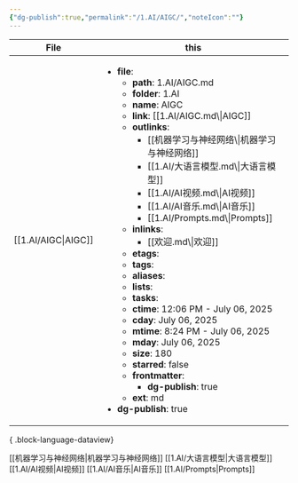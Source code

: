 ```yaml
---
{"dg-publish":true,"permalink":"/1.AI/AIGC/","noteIcon":""}
---
```



| File                   | this                                                                                                                                                                                                                                                                                                                                                                                                                                                                                                                                                                                                                                                                                                                                                                                                                                                                                                                                                                                     |
| ---------------------- | ---------------------------------------------------------------------------------------------------------------------------------------------------------------------------------------------------------------------------------------------------------------------------------------------------------------------------------------------------------------------------------------------------------------------------------------------------------------------------------------------------------------------------------------------------------------------------------------------------------------------------------------------------------------------------------------------------------------------------------------------------------------------------------------------------------------------------------------------------------------------------------------------------------------------------------------------------------------------------------------- |
| [[1.AI/AIGC\|AIGC]] | <ul><li><b>file</b>: <ul><li><b>path</b>: 1.AI/AIGC.md</li><li><b>folder</b>: 1.AI</li><li><b>name</b>: AIGC</li><li><b>link</b>: [[1.AI/AIGC.md\\\|AIGC]]</li><li><b>outlinks</b>: <ul><li>[[机器学习与神经网络\\\\|机器学习与神经网络]]</li><li>[[1.AI/大语言模型.md\\\\|大语言模型]]</li><li>[[1.AI/AI视频.md\\\\|AI视频]]</li><li>[[1.AI/AI音乐.md\\\\|AI音乐]]</li><li>[[1.AI/Prompts.md\\\\|Prompts]]</li></ul></li><li><b>inlinks</b>: <ul><li>[[欢迎.md\\\\|欢迎]]</li></ul></li><li><b>etags</b>: <ul></ul></li><li><b>tags</b>: <ul></ul></li><li><b>aliases</b>: <ul></ul></li><li><b>lists</b>: <ul></ul></li><li><b>tasks</b>: <ul></ul></li><li><b>ctime</b>: 12:06 PM - July 06, 2025</li><li><b>cday</b>: July 06, 2025</li><li><b>mtime</b>: 8:24 PM - July 06, 2025</li><li><b>mday</b>: July 06, 2025</li><li><b>size</b>: 180</li><li><b>starred</b>: false</li><li><b>frontmatter</b>: <ul><li><b>dg-publish</b>: true</li></ul></li><li><b>ext</b>: md</li></ul></li><li><b>dg-publish</b>: true</li></ul> |

{ .block-language-dataview}

[[机器学习与神经网络\|机器学习与神经网络]]
[[1.AI/大语言模型\|大语言模型]]
[[1.AI/AI视频\|AI视频]]
[[1.AI/AI音乐\|AI音乐]]
[[1.AI/Prompts\|Prompts]]

